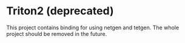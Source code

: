 # Triton2 (deprecated)

This project contains binding for using netgen and tetgen. The whole project should be removed in the future.
